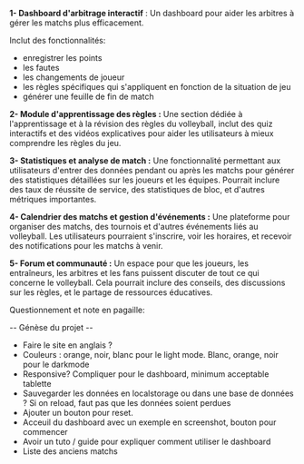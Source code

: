 **1- Dashboard d'arbitrage interactif** : Un dashboard pour aider les arbitres à gérer les matchs plus efficacement. 

Inclut des fonctionnalités:
- enregistrer les points
- les fautes
- les changements de joueur
- les règles spécifiques qui s'appliquent en fonction de la situation de jeu
- générer une feuille de fin de match

**2- Module d'apprentissage des règles :** Une section dédiée à l'apprentissage et à la révision des règles du volleyball, inclut des quiz interactifs et des vidéos explicatives pour aider les utilisateurs à mieux comprendre les règles du jeu.

**3- Statistiques et analyse de match :** Une fonctionnalité permettant aux utilisateurs d'entrer des données pendant ou après les matchs pour générer des statistiques détaillées sur les joueurs et les équipes. Pourrait inclure des taux de réussite de service, des statistiques de bloc, et d'autres métriques importantes.

**4- Calendrier des matchs et gestion d'événements :** Une plateforme pour organiser des matchs, des tournois et d'autres événements liés au volleyball. Les utilisateurs pourraient s'inscrire, voir les horaires, et recevoir des notifications pour les matchs à venir.

**5- Forum et communauté :** Un espace pour que les joueurs, les entraîneurs, les arbitres et les fans puissent discuter de tout ce qui concerne le volleyball. Cela pourrait inclure des conseils, des discussions sur les règles, et le partage de ressources éducatives.


Questionnement et note en pagaille: 

-- Génèse du projet -- 
- Faire le site en anglais ?
- Couleurs : orange, noir, blanc pour le light mode. Blanc, orange, noir pour le darkmode
- Responsive? Compliquer pour le dashboard, minimum acceptable tablette
- Sauvegarder les données en localstorage ou dans une base de données ? Si on reload, faut pas que les données soient perdues
- Ajouter un bouton pour reset.
- Acceuil du dashboard avec un exemple en screenshot, bouton pour commencer
- Avoir un tuto / guide pour expliquer comment utiliser le dashboard
- Liste des anciens matchs
